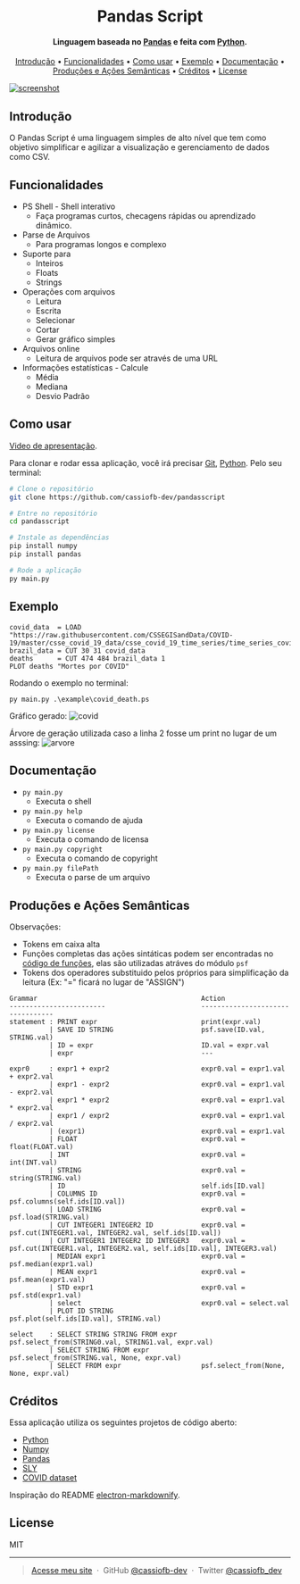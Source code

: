 <h1 align="center">
  Pandas Script
</h1>

<h4 align="center">Linguagem baseada no <a href="https://pandas.pydata.org/">Pandas</a> e feita com <a href="https://www.python.org/">Python</a>.</h4>

<p align="center">
  <a href="#introdução">Introdução</a> •
  <a href="#funcionalidades">Funcionalidades</a> •
  <a href="#como-usar">Como usar</a> •
  <a href="#exemplo">Exemplo</a> •
  <a href="#documentação">Documentação</a> •
  <a href="#produções-e-ações-semânticas">Produções e Ações Semânticas</a> •
  <a href="#créditos">Créditos</a> •
  <a href="#license">License</a>
</p>

[![screenshot](https://i.imgur.com/nWrDkmN.png)](https://www.youtube.com/watch?v=JWDCLF0NqS8)

## Introdução
O Pandas Script é uma linguagem simples de alto nível que tem como objetivo simplificar e agilizar a visualização e gerenciamento de dados como CSV.

## Funcionalidades

* PS Shell - Shell interativo
  - Faça programas curtos, checagens rápidas ou aprendizado dinâmico.
* Parse de Arquivos
  - Para programas longos e complexo
* Suporte para
  - Inteiros
  - Floats
  - Strings
* Operações com arquivos
  - Leitura
  - Escrita
  - Selecionar
  - Cortar
  - Gerar gráfico simples
* Arquivos online
  - Leitura de arquivos pode ser através de uma URL
* Informações estatísticas - Calcule
  - Média
  - Mediana
  - Desvio Padrão

## Como usar

[Video de apresentação](https://www.youtube.com/watch?v=JWDCLF0NqS8).

Para clonar e rodar essa aplicação, você irá precisar [Git](https://git-scm.com), [Python](https://www.python.org/). Pelo seu terminal:

```bash
# Clone o repositório
git clone https://github.com/cassiofb-dev/pandasscript

# Entre no repositório
cd pandasscript

# Instale as dependências
pip install numpy
pip install pandas

# Rode a aplicação
py main.py
```

## Exemplo
```
covid_data  = LOAD "https://raw.githubusercontent.com/CSSEGISandData/COVID-19/master/csse_covid_19_data/csse_covid_19_time_series/time_series_covid19_deaths_global.csv"
brazil_data = CUT 30 31 covid_data
deaths      = CUT 474 484 brazil_data 1
PLOT deaths "Mortes por COVID"
```

Rodando o exemplo no terminal:
```
py main.py .\example\covid_death.ps
```

Gráfico gerado:
![covid](https://i.imgur.com/455rc7J.png)

Árvore de geração utilizada caso a linha 2 fosse um print no lugar de um asssing:
![arvore](https://i.imgur.com/3q7fWa5.png)

## Documentação

- ``py main.py``
  - Executa o shell
- ``py main.py help``
  - Executa o comando de ajuda
- ``py main.py license``
  - Executa o comando de licensa
- ``py main.py copyright``
  - Executa o comando de copyright
- ``py main.py filePath``
  - Executa o parse de um arquivo

## Produções e Ações Semânticas

Observações:
- Tokens em caixa alta
- Funções completas das ações sintáticas podem ser encontradas no [código de funções](https://github.com/cassiofb-dev/pandasscript/blob/master/lang/PSFunctions.py), elas são utilizadas atráves do módulo ``psf``
- Tokens dos operadores substituido pelos próprios para simplificação da leitura (Ex: "=" ficará no lugar de "ASSIGN")
```bnf
Grammar                                         Action
------------------------                        ---------------------------------
statement : PRINT expr                          print(expr.val)
          | SAVE ID STRING                      psf.save(ID.val, STRING.val)
          | ID = expr                           ID.val = expr.val
          | expr                                ---

expr0     : expr1 + expr2                       expr0.val = expr1.val + expr2.val
          | expr1 - expr2                       expr0.val = expr1.val - expr2.val
          | expr1 * expr2                       expr0.val = expr1.val * expr2.val
          | expr1 / expr2                       expr0.val = expr1.val / expr2.val
          | (expr1)                             expr0.val = expr1.val
          | FLOAT                               expr0.val = float(FLOAT.val)
          | INT                                 expr0.val = int(INT.val)
          | STRING                              expr0.val = string(STRING.val)
          | ID                                  self.ids[ID.val]
          | COLUMNS ID                          expr0.val = psf.columns(self.ids[ID.val])
          | LOAD STRING                         expr0.val = psf.load(STRING.val)
          | CUT INTEGER1 INTEGER2 ID            expr0.val = psf.cut(INTEGER1.val, INTEGER2.val, self.ids[ID.val])
          | CUT INTEGER1 INTEGER2 ID INTEGER3   expr0.val = psf.cut(INTEGER1.val, INTEGER2.val, self.ids[ID.val], INTEGER3.val)
          | MEDIAN expr1                        expr0.val = psf.median(expr1.val)
          | MEAN expr1                          expr0.val = psf.mean(expr1.val)
          | STD expr1                           expr0.val = psf.std(expr1.val)
          | select                              expr0.val = select.val
          | PLOT ID STRING                      psf.plot(self.ids[ID.val], STRING.val)

select    : SELECT STRING STRING FROM expr      psf.select_from(STRING0.val, STRING1.val, expr.val)
          | SELECT STRING FROM expr             psf.select_from(STRING.val, None, expr.val)
          | SELECT FROM expr                    psf.select_from(None, None, expr.val)
```

## Créditos

Essa aplicação utiliza os seguintes projetos de código aberto:

- [Python](https://www.python.org/)
- [Numpy](https://numpy.org/)
- [Pandas](https://pandas.pydata.org/)
- [SLY](https://github.com/dabeaz/sly)
- [COVID dataset](https://github.com/CSSEGISandData/COVID-19)

Inspiração do README [electron-markdownify](https://github.com/amitmerchant1990/electron-markdownify).

## License

MIT

---

> [Acesse meu site](https://cassiofernando.netlify.app/) &nbsp;&middot;&nbsp;
> GitHub [@cassiofb-dev](https://github.com/cassiofb-dev) &nbsp;&middot;&nbsp;
> Twitter [@cassiofb_dev](https://twitter.com/cassiofb_dev)
